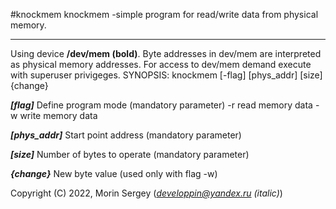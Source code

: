 #knockmem
knockmem -simple program for read/write data from physical memory. 
____
Using device **/dev/mem  (bold)**. Byte addresses in dev/mem are interpreted as physical memory addresses. For access to dev/mem demand execute with superuser privigeges. 
SYNOPSIS: knockmem [-flag] [phys_addr] [size] {change}

***[flag]***     Define program mode   (mandatory parameter) 
		      -r      read memory data
		      -w      write memory data


***[phys_addr]*** Start point address   (mandatory parameter)


***[size]***      Number of bytes to operate   (mandatory parameter)


***{change}***    New byte value   (used only with flag -w)





Copyright (C) 2022, Morin Sergey (*developpin@yandex.ru (italic)*)

